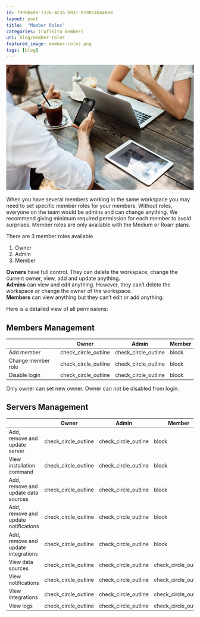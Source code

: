```yaml
---
id: 79d9beda-7226-4c3a-b931-0190140a40e8
layout: post
title:  "Member Roles"
categories: trafikito members
uri: blog/member-roles
featured_image: member-roles.png
tags: [blog]
---
```


![Member roles](../assets/img/blog/member-roles.png)


When you have several members working in the same workspace you may need to set specific member roles for your members. Without roles, everyone on the team would be admins and can change anything. We recommend giving minimum required permission for each member to avoid surprises. Member roles are only available with the Medium or Roarr plans.

<!--more-->

There are 3 member roles available

1.  Owner
2.  Admin
3.  Member

**Owners** have full control. They can delete the workspace, change the current owner, view, add and update anything.  
**Admins** can view and edit anything. However, they can’t delete the workspace or change the owner of the workspace.  
**Members** can view anything but they can’t edit or add anything.

Here is a detailed view of all permissions:


Members Management
----------------

|    |Owner|Admin|Member
|----|----|-----|----|
|Add member|<icon color='green'>check_circle_outline</icon>|<icon color='green'>check_circle_outline</icon>|<icon color='red'>block</icon>|
|Change member role|<icon color='green'>check_circle_outline</icon>|<icon color='green'>check_circle_outline</icon>|<icon color='red'>block</icon>|
|Disable login|<icon color='green'>check_circle_outline</icon>|<icon color='green'>check_circle_outline</icon>|<icon color='red'>block</icon>|

<info>Only owner can set new owner. Owner can not be disabled from login.</info>


Servers Management
----------------

|    |Owner|Admin|Member
|----|----|-----|----|
|Add, remove and update server|<icon color='green'>check_circle_outline</icon>|<icon color='green'>check_circle_outline</icon>|<icon color='red'>block</icon>|
|View installation command|<icon color='green'>check_circle_outline</icon>|<icon color='green'>check_circle_outline</icon>|<icon color='red'>block</icon>|
|Add, remove and update data sources|<icon color='green'>check_circle_outline</icon>|<icon color='green'>check_circle_outline</icon>|<icon color='red'>block</icon>|
|Add, remove and update notifications|<icon color='green'>check_circle_outline</icon>|<icon color='green'>check_circle_outline</icon>|<icon color='red'>block</icon>|
|Add, remove and update integrations|<icon color='green'>check_circle_outline</icon>|<icon color='green'>check_circle_outline</icon>|<icon color='red'>block</icon>|
|View data sources|<icon color='green'>check_circle_outline</icon>|<icon color='green'>check_circle_outline</icon>|<icon color='green'>check_circle_outline</icon>|
|View notifications|<icon color='green'>check_circle_outline</icon>|<icon color='green'>check_circle_outline</icon>|<icon color='green'>check_circle_outline</icon>|
|View integrations|<icon color='green'>check_circle_outline</icon>|<icon color='green'>check_circle_outline</icon>|<icon color='green'>check_circle_outline</icon>|
|View logs|<icon color='green'>check_circle_outline</icon>|<icon color='green'>check_circle_outline</icon>|<icon color='green'>check_circle_outline</icon>|
